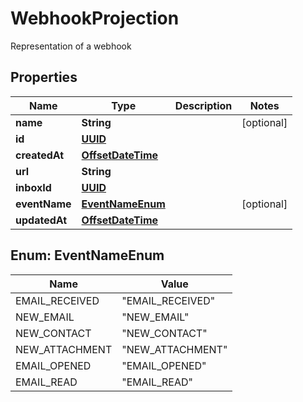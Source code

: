 

# WebhookProjection

Representation of a webhook
## Properties

Name | Type | Description | Notes
------------ | ------------- | ------------- | -------------
**name** | **String** |  |  [optional]
**id** | [**UUID**](UUID) |  | 
**createdAt** | [**OffsetDateTime**](OffsetDateTime) |  | 
**url** | **String** |  | 
**inboxId** | [**UUID**](UUID) |  | 
**eventName** | [**EventNameEnum**](#EventNameEnum) |  |  [optional]
**updatedAt** | [**OffsetDateTime**](OffsetDateTime) |  | 



## Enum: EventNameEnum

Name | Value
---- | -----
EMAIL_RECEIVED | &quot;EMAIL_RECEIVED&quot;
NEW_EMAIL | &quot;NEW_EMAIL&quot;
NEW_CONTACT | &quot;NEW_CONTACT&quot;
NEW_ATTACHMENT | &quot;NEW_ATTACHMENT&quot;
EMAIL_OPENED | &quot;EMAIL_OPENED&quot;
EMAIL_READ | &quot;EMAIL_READ&quot;



